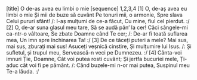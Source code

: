 [title] O de-as avea eu limbi o mie
[sequence] 1,2,3,4
[1]
O, de-aș avea eu limbi o mie
Și mii de buze să cuvânt
Pe tonuri mii, o armonie,
Spre slava Celui pururi sfânt!
/: I-aș mulțumi de ce-a făcut,
Cu mine, fiul cel pierdut. :/
[2]
O, de-ar suna glasul meu tare,
Să se audă pân’ la cer!
Căci sângele-mi ca-ntr-o vâltoare,
Se zbate Doamne când Te cer;
/: De-ar fi toată suflarea mea,
Un imn spre închinarea Ta! :/
[3]
De ce tăceți puteri a mele?
Mai sus, mai sus, zburați mai sus!
Asuceți veșnică cinstire,
Și mulțumire lui Isus.
/: Și sufletul, și trupul meu,
Servească-n veci pe Dumnezeu. :/
[4]
Cânta-voi imnuri Ție, Doamne,
Cât voi putea rosti cuvânt;
Și jertfa bucuriei mele,
Ți-aduc cât voi fi pe pământ.
/: Când buzele-mi n-or mai putea,
Suspinul meu Te-a lăuda. :/

